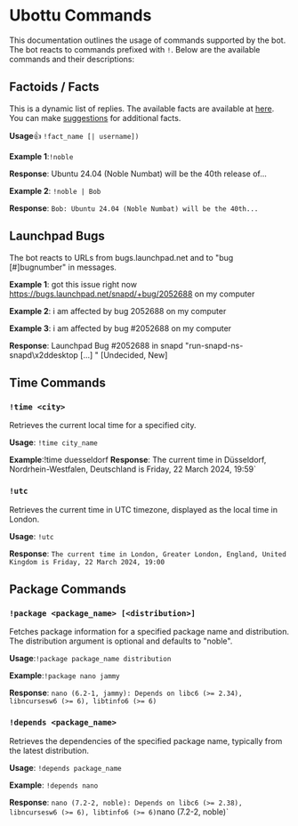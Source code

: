 # Ubottu Commands

This documentation outlines the usage of commands supported by the bot. The bot reacts to commands prefixed with `!`. Below are the available commands and their descriptions:

## Factoids / Facts

This is a dynamic list of replies.
The available facts are available at [here](https://maubot.haxxors.com/factoids/). You can make [suggestions](https://cloud.haxxors.com/s/Yr7GEfDazHSC8gH) for additional facts.

**Usage**👍 `!fact_name [| username])`

**Example 1**:`!noble`

**Response**: Ubuntu 24.04 (Noble Numbat) will be the 40th release of...

**Example 2**: `!noble | Bob`

**Response**: `Bob: Ubuntu 24.04 (Noble Numbat) will be the 40th...`

## Launchpad Bugs

The bot reacts to URLs from bugs.launchpad.net and to "bug [#]bugnumber" in messages.

**Example 1**: got this issue right now https://bugs.launchpad.net/snapd/+bug/2052688 on my computer

**Example 2**: i am affected by bug 2052688 on my computer

**Example 3**: i am affected by bug #2052688 on my computer

**Response**: Launchpad Bug #2052688 in snapd "run-snapd-ns-snapd\x2ddesktop [...] " [Undecided, New]

## Time Commands

### `!time <city>`

Retrieves the current local time for a specified city.

**Usage**: `!time city_name`

**Example**:!time duesseldorf **Response**: The current time in Düsseldorf, Nordrhein-Westfalen, Deutschland is Friday, 22 March 2024, 19:59`

### `!utc`

Retrieves the current time in UTC timezone, displayed as the local time in London.

**Usage**: `!utc`

**Response**: `The current time in London, Greater London, England, United Kingdom is Friday, 22 March 2024, 19:00`

## Package Commands

### `!package <package_name> [<distribution>]`

Fetches package information for a specified package name and distribution.
The distribution argument is optional and defaults to "noble".

**Usage**:`!package package_name distribution`

**Example**:`!package nano jammy`

**Response**: `nano (6.2-1, jammy): Depends on libc6 (>= 2.34), libncursesw6 (>= 6), libtinfo6 (>= 6)`

### `!depends <package_name>`

Retrieves the dependencies of the specified package name, typically from the latest distribution.

**Usage**: `!depends package_name`

**Example**: `!depends nano`

**Response**: `nano (7.2-2, noble): Depends on libc6 (>= 2.38), libncursesw6 (>= 6), libtinfo6 (>= 6)`nano (7.2-2, noble)`

